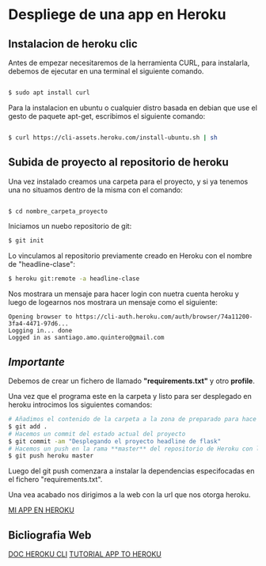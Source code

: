 # Despliege de una app en Heroku

## Instalacion de heroku clic

Antes de empezar necesitaremos de la herramienta CURL, para instalarla, debemos de ejecutar en una terminal el siguiente comando.

```sh

$ sudo apt install curl

```

Para la instalacion en ubuntu o cualquier distro basada en debian que use el gesto de paquete apt-get, escribimos el siguiente comando:

```sh

$ curl https://cli-assets.heroku.com/install-ubuntu.sh | sh

```
## Subida de proyecto al repositorio de heroku

Una vez instalado creamos una carpeta para el proyecto, y si ya tenemos una no situamos dentro de la misma con el comando:

```sh

$ cd nombre_carpeta_proyecto

```
Iniciamos un nuebo repositorio de git:
```sh
$ git init
```
Lo vinculamos al repositorio previamente creado en Heroku con el nombre de "headline-clase":
```sh
$ heroku git:remote -a headline-clase
```
Nos mostrara un mensaje para hacer login con nuetra cuenta heroku y luego de logearnos nos mostrara un mensaje como el siguiente:
```
Opening browser to https://cli-auth.heroku.com/auth/browser/74a11200-3fa4-4471-97d6...
Logging in... done
Logged in as santiago.amo.quintero@gmail.com
```
## *Importante* 

Debemos de crear un fichero de llamado **"requirements.txt"** y otro **profile**.

Una vez que el programa este en la carpeta y listo para ser desplegado en heroku introcimos los siguientes comandos:

```sh
# Añadimos el contenido de la carpeta a la zona de preparado para hace commit de git
$ git add .
# Hacemos un commit del estado actual del proyecto
$ git commit -am "Desplegando el proyecto headline de flask"
# Hacemos un push en la rama **master** del repositorio de Heroku con las herramienta git
$ git push heroku master
```
Luego del git push comenzara a instalar la dependencias especifocadas en el fichero "requirements.txt".

Una vea acabado nos dirigimos a la web con la url que nos otorga heroku.

[MI APP EN HEROKU](https://headline-clase.herokuapp.com/)

## Bicliografia Web

[DOC HEROKU CLI](https://devcenter.heroku.com/articles/heroku-cli)
[TUTORIAL APP TO HEROKU](https://medium.com/the-andela-way/deploying-a-python-flask-app-to-heroku-41250bda27d0)